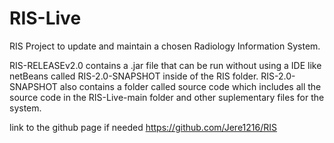 # RIS-Live
RIS Project to update and maintain a chosen Radiology Information System.

RIS-RELEASEv2.0 contains a .jar file that can be run without using a IDE like netBeans called RIS-2.0-SNAPSHOT inside of the RIS folder. RIS-2.0-SNAPSHOT also contains a folder called source code which includes all the source code in the RIS-Live-main folder and other suplementary files for the system. 

link to the github page if needed https://github.com/Jere1216/RIS 

